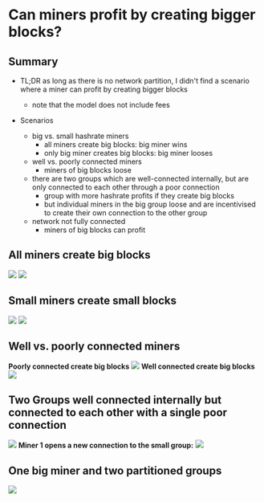 Can miners profit by creating bigger blocks?
===

Summary
---

* TL;DR as long as there is no network partition, I didn't find a scenario where a miner can profit by creating bigger blocks 
    * note that the model does not include fees

* Scenarios
    * big vs. small hashrate miners
        * all miners create big blocks: big miner wins
        * only big miner creates big blocks: big miner looses
    * well vs. poorly connected miners
        * miners of big blocks loose
    * there are two groups which are well-connected internally, but are only connected to each other through a poor connection
        * group with more hashrate profits if they create big blocks
        * but individual miners in the big group loose and are incentivised to create their own connection to the other group
    * network not fully connected
        * miners of big blocks can profit

All miners create big blocks
---
![](https://raw.githubusercontent.com/jonasnick/bitcoin_miningsim/master/analysis/plots/histogram.png)
![](https://raw.githubusercontent.com/jonasnick/bitcoin_miningsim/master/analysis/plots/varying_latencies.png)

Small miners create small blocks
---
![](https://raw.githubusercontent.com/jonasnick/bitcoin_miningsim/master/analysis/plots/histogram_small.png)
![](https://raw.githubusercontent.com/jonasnick/bitcoin_miningsim/master/analysis/plots/realistic_hashrates_small.png)

Well vs. poorly connected miners
---
**Poorly connected create big blocks**
![](https://raw.githubusercontent.com/jonasnick/bitcoin_miningsim/master/analysis/plots/poorly_connected_big_blocks.png)
**Well connected create big blocks**
![](https://raw.githubusercontent.com/jonasnick/bitcoin_miningsim/master/analysis/plots/poorly_connected_small_blocks.png)

Two Groups well connected internally but connected to each other with a single poor connection
---
![](https://raw.githubusercontent.com/jonasnick/bitcoin_miningsim/master/analysis/plots/sipa.png)
**Miner 1 opens a new connection to the small group:**
![](https://raw.githubusercontent.com/jonasnick/bitcoin_miningsim/master/analysis/plots/sipa_traitor.png)

One big miner and two partitioned groups
---
![](https://raw.githubusercontent.com/jonasnick/bitcoin_miningsim/master/analysis/plots/partition.png)
